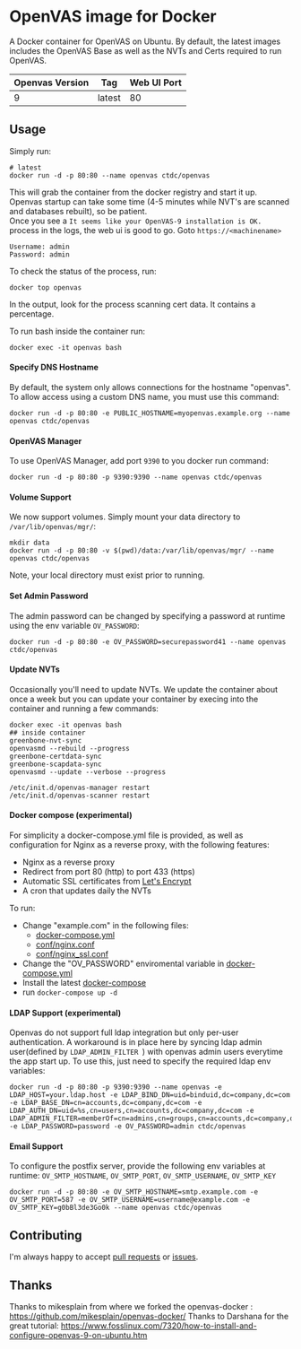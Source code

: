 OpenVAS image for Docker
==============


A Docker container for OpenVAS on Ubuntu.  By default, the latest images includes the OpenVAS Base as well as the NVTs and Certs required to run OpenVAS.  


| Openvas Version | Tag     | Web UI Port |
|-----------------|---------|-------------|
| 9               | latest  | 80          |



Usage
-----

Simply run:

```
# latest
docker run -d -p 80:80 --name openvas ctdc/openvas
```

This will grab the container from the docker registry and start it up.  
Openvas startup can take some time (4-5 minutes while NVT's are scanned and databases rebuilt), so be patient.  
Once you see a `It seems like your OpenVAS-9 installation is OK.` process in the logs, the web ui is good to go.  Goto `https://<machinename>`

```
Username: admin
Password: admin
```

To check the status of the process, run:

```
docker top openvas
```

In the output, look for the process scanning cert data.  It contains a percentage.

To run bash inside the container run:

```
docker exec -it openvas bash
```

#### Specify DNS Hostname
By default, the system only allows connections for the hostname "openvas".  To allow access using a custom DNS name, you must use this command:

```
docker run -d -p 80:80 -e PUBLIC_HOSTNAME=myopenvas.example.org --name openvas ctdc/openvas
```

#### OpenVAS Manager
To use OpenVAS Manager, add port `9390` to you docker run command:
```
docker run -d -p 80:80 -p 9390:9390 --name openvas ctdc/openvas
```

#### Volume Support
We now support volumes. Simply mount your data directory to `/var/lib/openvas/mgr/`:
```
mkdir data
docker run -d -p 80:80 -v $(pwd)/data:/var/lib/openvas/mgr/ --name openvas ctdc/openvas
```
Note, your local directory must exist prior to running.

#### Set Admin Password
The admin password can be changed by specifying a password at runtime using the env variable `OV_PASSWORD`:
```
docker run -d -p 80:80 -e OV_PASSWORD=securepassword41 --name openvas ctdc/openvas
```
#### Update NVTs
Occasionally you'll need to update NVTs. We update the container about once a week but you can update your container by execing into the container and running a few commands:
```
docker exec -it openvas bash
## inside container
greenbone-nvt-sync
openvasmd --rebuild --progress
greenbone-certdata-sync
greenbone-scapdata-sync
openvasmd --update --verbose --progress

/etc/init.d/openvas-manager restart
/etc/init.d/openvas-scanner restart
```
#### Docker compose (experimental)

For simplicity a docker-compose.yml file is provided, as well as configuration for Nginx as a reverse proxy, with the following features:

* Nginx as a reverse proxy
* Redirect from port 80 (http) to port 433 (https)
* Automatic SSL certificates from [Let's Encrypt](https://letsencrypt.org/)
* A cron that updates daily the NVTs

To run:

* Change "example.com" in the following files:
  * [docker-compose.yml](docker-compose.yml)
  * [conf/nginx.conf](conf/nginx.conf)
  * [conf/nginx_ssl.conf](conf/nginx_ssl.conf)
* Change the "OV_PASSWORD" enviromental variable in [docker-compose.yml](docker-compose.yml)
* Install the latest [docker-compose](https://docs.docker.com/compose/install/)
* run `docker-compose up -d`

#### LDAP Support (experimental)
Openvas do not support full ldap integration but only per-user authentication. A workaround is in place here by syncing ldap admin user(defined by `LDAP_ADMIN_FILTER `) with openvas admin users everytime the app start up.  To use this, just need to specify the required ldap env variables:
```
docker run -d -p 80:80 -p 9390:9390 --name openvas -e LDAP_HOST=your.ldap.host -e LDAP_BIND_DN=uid=binduid,dc=company,dc=com -e LDAP_BASE_DN=cn=accounts,dc=company,dc=com -e LDAP_AUTH_DN=uid=%s,cn=users,cn=accounts,dc=company,dc=com -e LDAP_ADMIN_FILTER=memberOf=cn=admins,cn=groups,cn=accounts,dc=company,dc=com -e LDAP_PASSWORD=password -e OV_PASSWORD=admin ctdc/openvas 
```

#### Email Support
To configure the postfix server, provide the following env variables at runtime: `OV_SMTP_HOSTNAME`, `OV_SMTP_PORT`, `OV_SMTP_USERNAME`, `OV_SMTP_KEY`
```
docker run -d -p 80:80 -e OV_SMTP_HOSTNAME=smtp.example.com -e OV_SMTP_PORT=587 -e OV_SMTP_USERNAME=username@example.com -e OV_SMTP_KEY=g0bBl3de3Go0k --name openvas ctdc/openvas
```


Contributing
------------

I'm always happy to accept [pull requests](https://github.com/ctdc/openvas-docker/pulls) or [issues](https://github.com/ctdc/openvas-docker/issues).

Thanks
------

Thanks to mikesplain from where we forked the openvas-docker  : https://github.com/mikesplain/openvas-docker/
Thanks to Darshana for the great tutorial: https://www.fosslinux.com/7320/how-to-install-and-configure-openvas-9-on-ubuntu.htm
